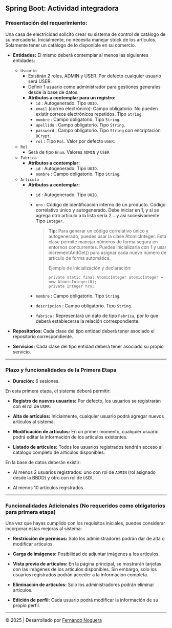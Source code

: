 ## Spring Boot: Actividad integradora

### Presentación del requerimiento:

Una casa de electricidad solicitó crear su sistema de control de catálogo de su mercadería. Inicialmente, no necesita manejar stock de los artículos. Solamente tener un catálogo de lo disponible en su comercio.


* **Entidades:** El mismo deberá contemplar al menos las siguientes entidades:
    * `Usuario`
        * Existirán 2 roles, ADMIN y USER. Por defecto cualquier usuario será USER.
        * Definir 1 usuario como administrador para gestiones generales desde la base de datos.
        * **Atributos a contemplar para un registro:**
            * `id` : Autogenerado. Tipo `UUID`.
            * `email` (correo electrónico): Campo obligatorio. No pueden existir correos electrónicos repetidos. Tipo `String`.
            * `nombre` : Campo obligatorio. Tipo `String`.
            * `apellido` : Campo obligatorio. Tipo `String`.
            * `password` : Campo obligatorio. Tipo `String` con encriptación `BCrypt`.
            * `rol` : Tipo `Rol`. Valor por defecto `USER`.
    * `Rol`
        * Será de tipo `Enum`. Valores `ADMIN` y `USER`
    * `Fabrica`
        * **Atributos a contemplar:**
            * `id` : Autogenerado. Tipo `UUID`.
            * `nombre` : Campo obligatorio. Tipo `String`.
    * `Articulo`
        * **Atributos a contemplar:**
            * `id` : Autogenerado. Tipo `UUID`.
            * `nro` : Código de identificación interno de un producto. Código correlativo único y autogenerado. Debe iniciar en 1, y si se agrega otro artículo a la lista sería 2… y así sucesivamente. Tipo `Integer`.
            
                >**Tip:** Para generar un código correlativo único y autogenerado, puedes usar la clase AtomicInteger. Esta clase permite manejar números de forma segura en entornos concurrentes. Puedes inicializarla con 1 y usar incrementAndGet() para asignar cada nuevo número de artículo de forma automática.
                >
                >Ejemplo de inicialización y declaración:
                >~~~
                >private static final AtomicInteger atomicInteger = new AtomicInteger(0);
                >private Integer nro;
                >~~~
                >
            * `nombre` : Campo obligatorio. Tipo `String`.
            * `descripcion` : Campo obligatorio. Tipo `String`.
            * `fabrica` : Representará un dato de tipo `Fabrica`, por lo que deberá establecerse la relación correspondiente.

* **Repositorios:** Cada clase del tipo entidad deberá tener asociado el repositorio correspondiente.

* **Servicios:** Cada clase del tipo entidad deberá tener asociado su propio servicio.

---
###  **Plazo y funcionalidades de la Primera Etapa**

* **Duración:** 6 sesiones.

En esta primera etapa, el sistema deberá permitir:

* **Registro de nuevos usuarios:** Por defecto, los usuarios se registrarán con el rol de `USER`.

* **Alta de artículos:** Inicialmente, cualquier usuario podrá agregar nuevos artículos al sistema.

* **Modificación de artículos:** En un primer momento, cualquier usuario podrá editar la información de los artículos existentes.

* **Listado de artículos:** Todos los usuarios registrados tendrán acceso al catálogo completo de artículos disponibles.

En la base de datos deberán existir:

* Al menos 2 usuarios registrados: uno con rol de `ADMIN` (rol asignado desde la BBDD) y otro con rol de `USER`.

* Al menos 10 artículos registrados.

---
###  **Funcionalidades Adicionales (No requeridos como obligatorios para primera etapa)**

Una vez que hayas cumplido con los requisitos iniciales, puedes considerar incorporar estas mejoras al sistema:

* **Restricción de permisos:** Solo los administradores podrán dar de alta o modificar artículos.

* **Carga de imágenes:** Posibilidad de adjuntar imágenes a los artículos.

* **Vista previa de artículos:** En la página principal, se mostrarán tarjetas con las imágenes de los artículos disponibles. Sin embargo, solo los usuarios registrados podrán acceder a la información completa.

* **Eliminación de artículos:** Solo los administradores podrán eliminar artículos.

* **Edición de perfil:** Cada usuario podrá modificar la información de su propio perfil.

---

© 2025 | Desarrollado por [Fernando Noguera](https://www.linkedin.com/in/jfnoguerab/)